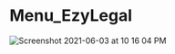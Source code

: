 # Menu_EzyLegal

![Screenshot 2021-06-03 at 10 16 04 PM](https://user-images.githubusercontent.com/49443497/120681723-4cb73100-c4b9-11eb-8091-b3cd53890a5f.png)
